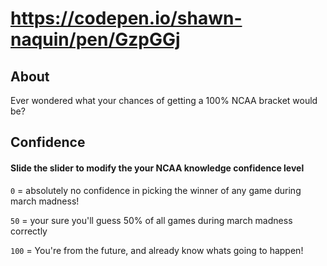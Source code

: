 # https://codepen.io/shawn-naquin/pen/GzpGGj

## About

Ever wondered what your chances of getting a 100% NCAA bracket would be?

## Confidence

#### Slide the slider to modify the your NCAA knowledge confidence level

`0`   = absolutely no confidence in picking the winner of any game during march madness!

`50`  = your sure you'll guess 50% of all games during march madness correctly

`100` = You're from the future, and already know whats going to happen!
